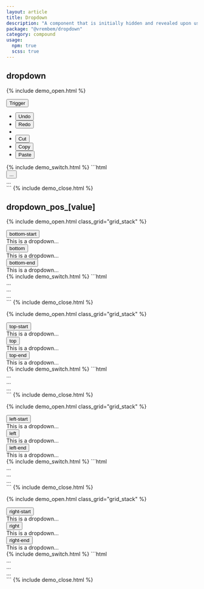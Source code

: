 ```yaml
---
layout: article
title: Dropdown
description: "A component that is initially hidden and revealed upon user interaction either through a click or hover event. Dropdown components typically display lists of possible actions or navigation."
package: "@vrembem/dropdown"
category: compound
usage:
  npm: true
  scss: true
---
```


## dropdown

{% include demo_open.html %}
<div class="dropdown">
  <button class="dropdown__trigger button button_color_primary">Trigger</button>
  <div class="dropdown__target">
    <ul class="menu">
      <li class="menu__item">
        <button class="menu__action">Undo</button>
      </li>
      <li class="menu__item">
        <button class="menu__action">Redo</button>
      </li>
      <li class="menu__sep"></li>
      <li class="menu__item">
        <button class="menu__action">Cut</button>
      </li>
      <li class="menu__item">
        <button class="menu__action">Copy</button>
      </li>
      <li class="menu__item">
        <button class="menu__action">Paste</button>
      </li>
    </ul>
  </div>
</div>
{% include demo_switch.html %}
```html
<div class="dropdown">
  <button class="dropdown__trigger">...</button>
  <div class="dropdown__target">
    ...
  </div>
</div>
```
{% include demo_close.html %}

## dropdown_pos_[value]

{% include demo_open.html class_grid="grid_stack" %}
<div class="level">
  <div class="dropdown dropdown_pos_bottom-start">
    <button class="button">
      <span>bottom-start</span>
      <span class="arrow-down"></span>
    </button>
    <div class="dropdown__target">
      <div class="padding">This is a dropdown...</div>
    </div>
  </div><!-- .dropdown -->
  <div class="dropdown dropdown_pos_bottom">
    <button class="button">
      <span>bottom</span>
      <span class="arrow-down"></span>
    </button>
    <div class="dropdown__target">
      <div class="padding">This is a dropdown...</div>
    </div>
  </div><!-- .dropdown -->
  <div class="dropdown dropdown_pos_bottom-end">
    <button class="button">
      <span>bottom-end</span>
      <span class="arrow-down"></span>
    </button>
    <div class="dropdown__target">
      <div class="padding">This is a dropdown...</div>
    </div>
  </div><!-- .dropdown -->
</div>
{% include demo_switch.html %}
```html
<div class="dropdown dropdown_pos_bottom-start">...</div>
<div class="dropdown dropdown_pos_bottom">...</div>
<div class="dropdown dropdown_pos_bottom-end">...</div>
```
{% include demo_close.html %}

{% include demo_open.html class_grid="grid_stack" %}
<div class="level">
  <div class="dropdown dropdown_pos_top-start">
    <button class="button">
      <span>top-start</span>
      <span class="arrow-up"></span>
    </button>
    <div class="dropdown__target">
      <div class="padding">This is a dropdown...</div>
    </div>
  </div><!-- .dropdown -->
  <div class="dropdown dropdown_pos_top">
    <button class="button">
      <span>top</span>
      <span class="arrow-up"></span>
    </button>
    <div class="dropdown__target">
      <div class="padding">This is a dropdown...</div>
    </div>
  </div><!-- .dropdown -->
  <div class="dropdown dropdown_pos_top-end">
    <button class="button">
      <span>top-end</span>
      <span class="arrow-up"></span>
    </button>
    <div class="dropdown__target">
      <div class="padding">This is a dropdown...</div>
    </div>
  </div><!-- .dropdown -->
</div>
{% include demo_switch.html %}
```html
<div class="dropdown dropdown_pos_top-start">...</div>
<div class="dropdown dropdown_pos_top">...</div>
<div class="dropdown dropdown_pos_top-end">...</div>
```
{% include demo_close.html %}

{% include demo_open.html class_grid="grid_stack" %}
<div class="level flex-justify-end">
  <div class="dropdown dropdown_pos_left-start">
    <button class="button">
      <span class="arrow-left"></span>
      <span>left-start</span>
    </button>
    <div class="dropdown__target">
      <div class="padding">This is a dropdown...</div>
    </div>
  </div><!-- .dropdown -->
  <div class="dropdown dropdown_pos_left">
    <button class="button">
      <span class="arrow-left"></span>
      <span>left</span>
    </button>
    <div class="dropdown__target">
      <div class="padding">This is a dropdown...</div>
    </div>
  </div><!-- .dropdown -->
  <div class="dropdown dropdown_pos_left-end">
    <button class="button">
      <span class="arrow-left"></span>
      <span>left-end</span>
    </button>
    <div class="dropdown__target">
      <div class="padding">This is a dropdown...</div>
    </div>
  </div><!-- .dropdown -->
</div>
{% include demo_switch.html %}
```html
<div class="dropdown dropdown_pos_left-start">...</div>
<div class="dropdown dropdown_pos_left">...</div>
<div class="dropdown dropdown_pos_left-end">...</div>
```
{% include demo_close.html %}

{% include demo_open.html class_grid="grid_stack" %}
<div class="level">
  <div class="dropdown dropdown_pos_right-start">
    <button class="button">
      <span>right-start</span>
      <span class="arrow-right"></span>
    </button>
    <div class="dropdown__target">
      <div class="padding">This is a dropdown...</div>
    </div>
  </div><!-- .dropdown -->
  <div class="dropdown dropdown_pos_right">
    <button class="button">
      <span>right</span>
      <span class="arrow-right"></span>
    </button>
    <div class="dropdown__target">
      <div class="padding">This is a dropdown...</div>
    </div>
  </div><!-- .dropdown -->
  <div class="dropdown dropdown_pos_right-end">
    <button class="button">
      <span>right-end</span>
      <span class="arrow-right"></span>
    </button>
    <div class="dropdown__target">
      <div class="padding">This is a dropdown...</div>
    </div>
  </div><!-- .dropdown -->
</div>
{% include demo_switch.html %}
```html
<div class="dropdown dropdown_pos_right-start">...</div>
<div class="dropdown dropdown_pos_right">...</div>
<div class="dropdown dropdown_pos_right-end">...</div>
```
{% include demo_close.html %}
